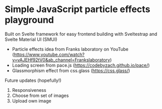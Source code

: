# Simple JavaScript particle effects playground

Built on Svelte framework for easy frontend building with Sveltestrap and Svelte Material UI (SMUI)

  * Particle effects idea from Franks laboratory on YouTube (https://www.youtube.com/watch?v=vAJEHf92tV0&ab_channel=Frankslaboratory)  
  * Loading screen from pace.js (https://codebyzach.github.io/pace/)  
  * Glassmorphism effect from css.glass (https://css.glass/)  

Future updates (hopefully!)  
1. Responsiveness
2. Choose from set of images
3. Upload own image
